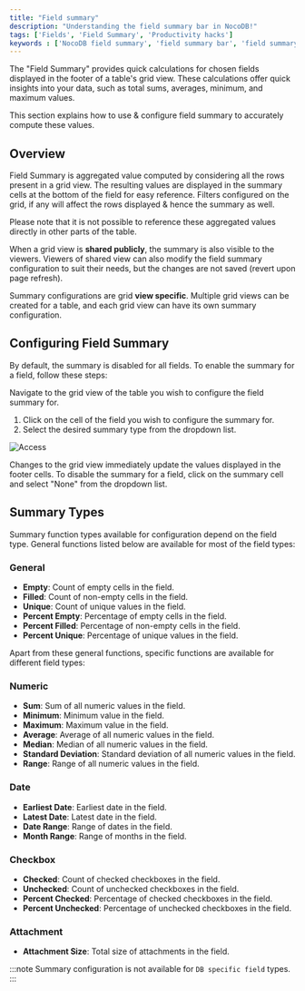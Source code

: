 ```yaml
---
title: "Field summary"
description: "Understanding the field summary bar in NocoDB!"
tags: ['Fields', 'Field Summary', 'Productivity hacks']
keywords : ['NocoDB field summary', 'field summary bar', 'field summary in nocoDB']
---
```


The "Field Summary" provides quick calculations for chosen fields displayed in the footer of a table's grid view. These calculations offer quick insights into your data, such as total sums, averages, minimum, and maximum values.

This section explains how to use & configure field summary to accurately compute these values.


## Overview

Field Summary is aggregated value computed by considering all the rows present in a grid view. The resulting values are displayed in the summary cells at the bottom of the field for easy reference. Filters configured on the grid, if any will affect the rows displayed & hence the summary as well.

Please note that it is not possible to reference these aggregated values directly in other parts of the table.

When a grid view is **shared publicly**, the summary  is also visible to the viewers. Viewers of shared view can also modify the field summary configuration to suit their needs, but the changes are not saved (revert upon page refresh).

Summary configurations are grid **view specific**. Multiple grid views can be created for a table, and each grid view can have its own summary configuration.


## Configuring Field Summary 

By default, the summary is disabled for all fields. To enable the summary for a field, follow these steps:

Navigate to the grid view of the table you wish to configure the field summary for.
1. Click on the cell of the field you wish to configure the summary for.
2. Select the desired summary type from the dropdown list.

![Access](/img/v2/fields/field-summary-footer/field-summary-footer-1.png)

Changes to the grid view immediately update the values displayed in the footer cells. To disable the summary for a field, click on the summary cell and select "None" from the dropdown list.


## Summary Types

Summary function types available for configuration depend on the field type. General functions listed below are available for most of the field types:

### General
- **Empty**: Count of empty cells in the field.
- **Filled**: Count of non-empty cells in the field.
- **Unique**: Count of unique values in the field.
- **Percent Empty**: Percentage of empty cells in the field.
- **Percent Filled**: Percentage of non-empty cells in the field.
- **Percent Unique**: Percentage of unique values in the field.

Apart from these general functions, specific functions are available for different field types:

### Numeric
- **Sum**: Sum of all numeric values in the field.
- **Minimum**: Minimum value in the field.
- **Maximum**: Maximum value in the field.
- **Average**: Average of all numeric values in the field.
- **Median**: Median of all numeric values in the field.
- **Standard Deviation**: Standard deviation of all numeric values in the field.
- **Range**: Range of all numeric values in the field.

### Date
- **Earliest Date**: Earliest date in the field.
- **Latest Date**: Latest date in the field.
- **Date Range**: Range of dates in the field.
- **Month Range**: Range of months in the field.

### Checkbox
- **Checked**: Count of checked checkboxes in the field.
- **Unchecked**: Count of unchecked checkboxes in the field.
- **Percent Checked**: Percentage of checked checkboxes in the field.
- **Percent Unchecked**: Percentage of unchecked checkboxes in the field.

### Attachment
- **Attachment Size**: Total size of attachments in the field.

:::note
Summary configuration is not available for `DB specific field` types.
:::

